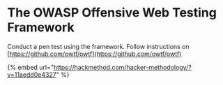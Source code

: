 # The OWASP Offensive Web Testing Framework

Conduct a pen test using the framework. Follow instructions on [https://github.com/owtf/owtf](https://github.com/owtf/owtf)

{% embed url="https://hackmethod.com/hacker-methodology/?v=11aedd0e4327" %}



